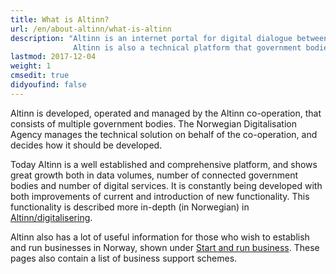 ```yaml
---
title: What is Altinn?
url: /en/about-altinn/what-is-altinn
description: "Altinn is an internet portal for digital dialogue between businesses, private individuals and public agencies.
              Altinn is also a technical platform that government bodies can use to develop digital services."
lastmod: 2017-12-04
weight: 1
cmsedit: true
didyoufind: false
---
```


Altinn is developed, operated and managed by the Altinn co-operation, that consists of multiple government bodies.
The Norwegian Digitalisation Agency manages the technical solution on behalf of the co-operation, and decides how it should be developed.

Today Altinn is a well established and comprehensive platform, and shows great growth both in data volumes, number of connected government bodies and number of digital services.
It is constantly being developed with both improvements of current and introduction of new functionality.
This functionality is described more in-depth (in Norwegian) in [Altinn/digitalisering](https://www.altinndigital.no/).

Altinn also has a lot of useful information for those who wish to establish and run businesses in Norway,
shown under [Start and run business](/en/start-and-run-business). These pages also contain a list of business support schemes.
